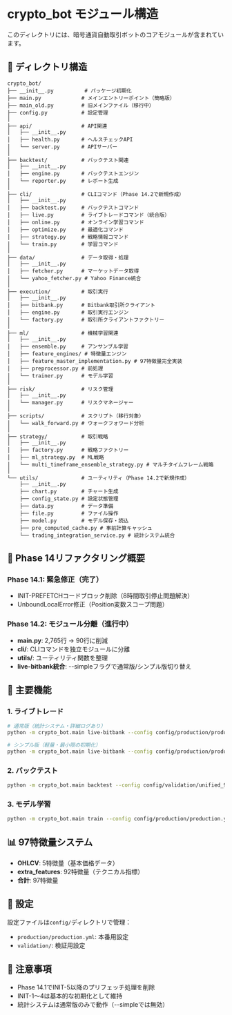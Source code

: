 # crypto_bot モジュール構造

このディレクトリには、暗号通貨自動取引ボットのコアモジュールが含まれています。

## 📁 ディレクトリ構造

```
crypto_bot/
├── __init__.py          # パッケージ初期化
├── main.py             # メインエントリーポイント（簡略版）
├── main_old.py         # 旧メインファイル（移行中）
├── config.py           # 設定管理
│
├── api/                # API関連
│   ├── __init__.py
│   ├── health.py       # ヘルスチェックAPI
│   └── server.py       # APIサーバー
│
├── backtest/           # バックテスト関連
│   ├── __init__.py
│   ├── engine.py       # バックテストエンジン
│   └── reporter.py     # レポート生成
│
├── cli/                # CLIコマンド（Phase 14.2で新規作成）
│   ├── __init__.py
│   ├── backtest.py     # バックテストコマンド
│   ├── live.py         # ライブトレードコマンド（統合版）
│   ├── online.py       # オンライン学習コマンド
│   ├── optimize.py     # 最適化コマンド
│   ├── strategy.py     # 戦略情報コマンド
│   └── train.py        # 学習コマンド
│
├── data/               # データ取得・処理
│   ├── __init__.py
│   ├── fetcher.py      # マーケットデータ取得
│   └── yahoo_fetcher.py # Yahoo Finance統合
│
├── execution/          # 取引実行
│   ├── __init__.py
│   ├── bitbank.py      # Bitbank取引所クライアント
│   ├── engine.py       # 取引実行エンジン
│   └── factory.py      # 取引所クライアントファクトリー
│
├── ml/                 # 機械学習関連
│   ├── __init__.py
│   ├── ensemble.py     # アンサンブル学習
│   ├── feature_engines/ # 特徴量エンジン
│   ├── feature_master_implementation.py # 97特徴量完全実装
│   ├── preprocessor.py # 前処理
│   └── trainer.py      # モデル学習
│
├── risk/               # リスク管理
│   ├── __init__.py
│   └── manager.py      # リスクマネージャー
│
├── scripts/            # スクリプト（移行対象）
│   └── walk_forward.py # ウォークフォワード分析
│
├── strategy/           # 取引戦略
│   ├── __init__.py
│   ├── factory.py      # 戦略ファクトリー
│   ├── ml_strategy.py  # ML戦略
│   └── multi_timeframe_ensemble_strategy.py # マルチタイムフレーム戦略
│
└── utils/              # ユーティリティ（Phase 14.2で新規作成）
    ├── __init__.py
    ├── chart.py        # チャート生成
    ├── config_state.py # 設定状態管理
    ├── data.py         # データ準備
    ├── file.py         # ファイル操作
    ├── model.py        # モデル保存・読込
    ├── pre_computed_cache.py # 事前計算キャッシュ
    └── trading_integration_service.py # 統計システム統合
```

## 🚀 Phase 14リファクタリング概要

### Phase 14.1: 緊急修正（完了）
- INIT-PREFETCHコードブロック削除（8時間取引停止問題解決）
- UnboundLocalError修正（Position変数スコープ問題）

### Phase 14.2: モジュール分離（進行中）
- **main.py**: 2,765行 → 90行に削減
- **cli/**: CLIコマンドを独立モジュールに分離
- **utils/**: ユーティリティ関数を整理
- **live-bitbank統合**: --simpleフラグで通常版/シンプル版切り替え

## 🎯 主要機能

### 1. ライブトレード
```bash
# 通常版（統計システム・詳細ログあり）
python -m crypto_bot.main live-bitbank --config config/production/production.yml

# シンプル版（軽量・最小限の初期化）
python -m crypto_bot.main live-bitbank --config config/production/production.yml --simple
```

### 2. バックテスト
```bash
python -m crypto_bot.main backtest --config config/validation/unified_97_features_backtest.yml
```

### 3. モデル学習
```bash
python -m crypto_bot.main train --config config/production/production.yml
```

## 📊 97特徴量システム

- **OHLCV**: 5特徴量（基本価格データ）
- **extra_features**: 92特徴量（テクニカル指標）
- **合計**: 97特徴量

## 🔧 設定

設定ファイルは`config/`ディレクトリで管理：
- `production/production.yml`: 本番用設定
- `validation/`: 検証用設定

## 📝 注意事項

- Phase 14.1でINIT-5以降のプリフェッチ処理を削除
- INIT-1〜4は基本的な初期化として維持
- 統計システムは通常版のみで動作（--simpleでは無効）
